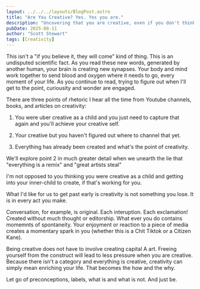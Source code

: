 ```yaml
---
layout: ../../../layouts/BlogPost.astro
title: "Are You Creative? Yes. Yes you are."
description: "Uncovering that you are creative, even if you don't think you are."
pubDate: 2025-08-11
author: "Scott Stewart"
tags: [Creativity]
---
```


This isn't a "if you believe it, they will come" kind of thing. This is an undisputed scientific fact. As you read these new words, generated by another human, your brain is creating new synapses. Your body and mind work together to send blood and oxygen where it needs to go, every moment of your life. As you continue to read, trying to figure out when I'll get to the point, curiousity and wonder are engaged.

There are three points of rhetoric I hear all the time from Youtube channels, books, and articles on creativity:

1. You were uber creative as a child and you just need to capture that again and you'll achieve your creative self.

2. Your creative but you haven't figured out where to channel that yet.

3. Everything has already been created and what's the point of creativity.

We'll explore point 2 in much greater detail when we unearth the lie that "everything is a remix" and "great artists steal"

I'm not opposed to you thinking you were creative as a child and getting into your inner-child to create, if that's working for you.

What I'd like for us to get past early is creativity is not something you lose. It is in every act you make.

Conversation, for example, is original. Each interuption. Each exclamation! Created without much thought or editorship. What ever you do contains momemnts of spontaneity. Your enjoyment or reaction to a piece of media creates a momentary spark in you (whether this is a Chit Tiktok or a Citizen Kane).

Being creative does not have to involve creating capital A art. Freeing yourself from the construct will lead to less pressure when you are creative. Because there isn't a category and everything is creative, creativity can simply mean enriching your life. That becomes the how and the why.

Let go of preconceptions, labels, what is and what is not. And just be.
